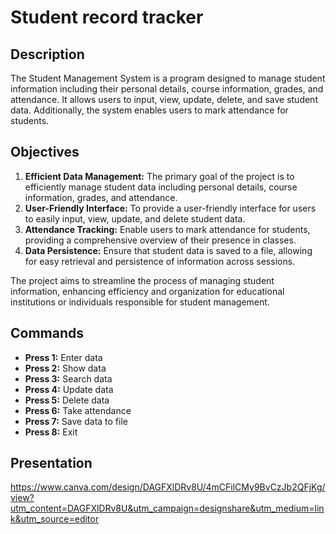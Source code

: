 # Student record tracker

## Description
The Student Management System is a program designed to manage student information including their personal details, course information, grades, and attendance. It allows users to input, view, update, delete, and save student data. Additionally, the system enables users to mark attendance for students.

## Objectives
1. **Efficient Data Management:** The primary goal of the project is to efficiently manage student data including personal details, course information, grades, and attendance.
2. **User-Friendly Interface:** To provide a user-friendly interface for users to easily input, view, update, and delete student data.
3. **Attendance Tracking:** Enable users to mark attendance for students, providing a comprehensive overview of their presence in classes.
4. **Data Persistence:** Ensure that student data is saved to a file, allowing for easy retrieval and persistence of information across sessions.

The project aims to streamline the process of managing student information, enhancing efficiency and organization for educational institutions or individuals responsible for student management.

## Commands
- **Press 1:** Enter data
- **Press 2:** Show data
- **Press 3:** Search data
- **Press 4:** Update data
- **Press 5:** Delete data
- **Press 6:** Take attendance
- **Press 7:** Save data to file
- **Press 8:** Exit
## Presentation 
https://www.canva.com/design/DAGFXlDRv8U/4mCFilCMy9BvCzJb2QFjKg/view?utm_content=DAGFXlDRv8U&utm_campaign=designshare&utm_medium=link&utm_source=editor



